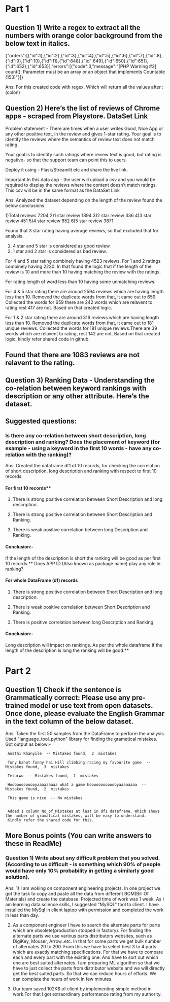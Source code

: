# Part 1
## Question 1) Write a regex to extract all the numbers with orange color background from the below text in italics.


{"orders":[{"id":1},{"id":2},{"id":3},{"id":4},{"id":5},{"id":6},{"id":7},{"id":8},{"id":9},{"id":10},{"id":11},{"id":648},{"id":649},{"id":650},{"id":651},{"id":652},{"id":653}],"errors":[{"code":3,"message":"[PHP Warning #2] count(): Parameter must be an array or an object that implements Countable (153)"}]}

Ans: For this created code with regex. Which will return all the values after : (colon)



## Question 2) Here’s the list of reviews of Chrome apps - scraped from Playstore.  DataSet Link

Problem statement - There are times when a user writes Good, Nice App or any other positive text, in the review and gives 1-star rating. Your goal is to identify the reviews where the semantics of review text does not match rating. 

Your goal is to identify such ratings where review text is good, but rating is negative- so that the support team can point this to users. 

Deploy it using - Flask/Streamlit etc and share the live link. 

Important
In this data app - the user will upload a csv and you would be required to display the reviews where the content doesn’t match ratings.  This csv will be in the same format as the DataSet Link

Ans: Analyzed the dataset depending on the length of the review found the below conclusions:

1)Total reviews 7204
2)1 star review 1894
3)2 star review 336
4)3 star review 451
5)4 star review 652
6)5 star review 3871

Found that 3 star rating having average reviews, so that excluded that for analysis.
1) 4 star and 5 star is considered as good review.
2) 1 star and 2 star is considered as bad review.

For 4 and 5 star rating combinely having 4523 reviews. For 1 and 2 ratings combinely having 2230. In that found the logic that if the length of the review is 10 and more than 10 having matching the review with the ratings.

For rating length of word less than 10 having some unmatching reviews.

For 4 & 5 star rating there are around 2594 reviews which are having length less than 10.
Removed the duplicate words from that, it came out to 659.
Collected the words for 659 there are 242 words which are relavent to rating rest 417 are not.
Based on that created logic.

For 1 & 2 star rating there are around 316 reviews which are having length less than 10. 
Removed the duplicate words from that, it came out to 181 unique reviews. 
Collected the words for 181 unique reviews.There are 39 words which are relavent to rating, rest 142 are not.
Based on that created logic, kindly refer shared code in github.

## Found that there are 1083 reviews are not relavent to the rating.

## Question 3) Ranking Data - Understanding the co-relation between keyword rankings with description or any other attribute. Here’s the dataset. 
## Suggested questions:
### Is there any co-relation between short description, long description and ranking? Does the placement of keyword (for example - using a keyword in the first 10 words - have any co-relation with the ranking)?

Ans: Created the dataframe df1 of 10 records, for checking the correlation of short description, long description and ranking with respect to first 10 records.
#### For first 10 records**
1) There is strong positive correlation between Short Description and long description.

2) There is strong positive correlation between Short Description and Ranking.

3) There is weak positive correlation between long Description and Ranking.

#### Conclusion:-
If the length of the description is short the ranking will be good as per first 10 records.**
Does APP ID (Also known as package name) play any role in ranking?

#### **For whole DataFrame (df) records**
1) There is strong positive correlation between Short Description and long description.

2) There is weak positive correlation between Short Description and Ranking.

3) There is positive correlation between long Description and Ranking.

#### Conclusion:-
Long description will impact on rankings. As per the whole dataframe if the length of the description is long the ranking will be good.**

# Part 2
## Question 1) Check if the sentence is Grammatically correct: Please use any pre-trained model or use text from open datasets. Once done, please evaluate the English Grammar in the text column of the below dataset. 

Ans: Taken the first 50 samples from the DataFrame to perform the analysis.
     Used "language_tool_python" library for finding the grametical mistakes.
     Got output as below:-
     
     Anathi Khanyile  -- Mistakes found,  2  mistakes
     
     Tony bahut funny hai Hill climbing racing my favourite game  -- Mistakes found,  3  mistakes
     
     Teturwu  -- Mistakes found,  1  mistakes
     
     Hoooooooooooyaaaaaaaaa what a game hooooooooooooyaaaaaaaa  -- Mistakes found,  2  mistakes
     
     This game is nice  -- No mistakes
     
      
     Added 1 column No_of_Mistakes at last in df1 dataframe. Which shows the number of gramatical mistakes, will be easy to understand.
     Kindly refer the shared code for this.
    
     
## More Bonus points (You can write answers to these in ReadMe)
### Question 1) Write about any difficult problem that you solved. (According to us difficult - is something which 90% of people would have only 10% probability in getting a similarly good solution). 

Ans: 1) I am woking on component engineering projects. In one project we got the task to copy and paste all the data from different BOM(Bill Of Materials) and create the database. Projected time of work was 1 week. As I am learning data science skills, I suggested "MySQL" tool to client. I have installed the MySql in client laptop with permission and completed the work in less than day.

2) As a component engineer I have to search the alternate parts for parts which are obsolete(production stopped in factory). For finding the alternate parts we use various parts distributors websites, such as DigiKey, Mouser, Arrow..etc. In that for some parts we get bulk number of alternates 20 to 200. From this we have to select best 3 to 4 parts which are exactly matching specifications. For that we have to compare each and every part with the existing one. And have to sort out which one are best suited alternates. I am preparing ML algorithm so that we have to just collect the parts from distributor website and we will directly get the best suited parts. So that we can reduce hours of efforts. We can complete the hours of work in few minutes.

3) Our team saved 102K$ of client by implementing simple method in work.For that I got extraordinary performance rating from my authority.
